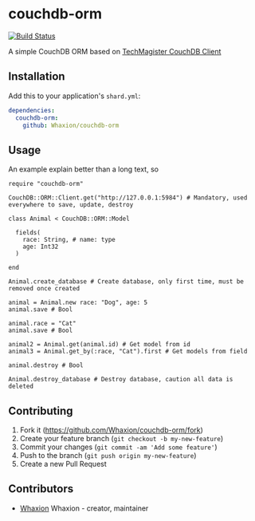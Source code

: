# couchdb-orm
[![Build Status](https://api.travis-ci.org/Whaxion/couchdb-orm.svg?branch=master)](https://travis-ci.org/Whaxion/couchdb-orm)

A simple CouchDB ORM based on [TechMagister CouchDB Client](https://github.com/TechMagister/couchdb.cr)

## Installation

Add this to your application's `shard.yml`:

```yaml
dependencies:
  couchdb-orm:
    github: Whaxion/couchdb-orm
```

## Usage
An example explain better than a long text, so

```crystal
require "couchdb-orm"

CouchDB::ORM::Client.get("http://127.0.0.1:5984") # Mandatory, used everywhere to save, update, destroy

class Animal < CouchDB::ORM::Model

  fields(
    race: String, # name: type
    age: Int32
  )

end

Animal.create_database # Create database, only first time, must be removed once created

animal = Animal.new race: "Dog", age: 5
animal.save # Bool

animal.race = "Cat"
animal.save # Bool

animal2 = Animal.get(animal.id) # Get model from id
animal3 = Animal.get_by(:race, "Cat").first # Get models from field

animal.destroy # Bool

Animal.destroy_database # Destroy database, caution all data is deleted
```

## Contributing

1. Fork it (<https://github.com/Whaxion/couchdb-orm/fork>)
2. Create your feature branch (`git checkout -b my-new-feature`)
3. Commit your changes (`git commit -am 'Add some feature'`)
4. Push to the branch (`git push origin my-new-feature`)
5. Create a new Pull Request

## Contributors

- [Whaxion](https://github.com/Whaxion) Whaxion - creator, maintainer
